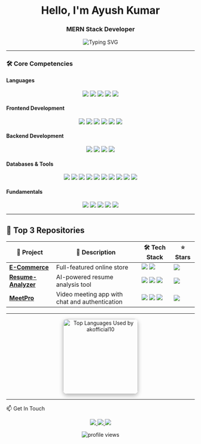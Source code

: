 <h1 align="center">Hello, I'm Ayush Kumar</h1>
<h3 align="center">MERN Stack Developer </h3>

<p align="center">
  <img src="https://readme-typing-svg.demolab.com?font=Fira+Code&pause=1000&color=5D8BF4&center=true&vCenter=true&width=435&lines=Clean+Code+Enthusiast;Problem+Solver;Continuous+Learner" alt="Typing SVG" />
</p>

---



<!-- Animate.css CDN (GitHub won't render this, but useful for portfolio site or web resume) -->
<link rel="stylesheet" href="https://cdnjs.cloudflare.com/ajax/libs/animate.css/4.1.1/animate.min.css"/>

### 🛠 Core Competencies

#### **Languages**
<div align="center">
  <img src="https://img.shields.io/badge/HTML5-E34F26?style=for-the-badge&logo=html5&logoColor=white" />
  <img src="https://img.shields.io/badge/CSS3-1572B6?style=for-the-badge&logo=css3&logoColor=white" />
  <img src="https://img.shields.io/badge/JavaScript-F7DF1E?style=for-the-badge&logo=javascript&logoColor=black" />
  <img src="https://img.shields.io/badge/C-00599C?style=for-the-badge&logo=c&logoColor=white" />
  <img src="https://img.shields.io/badge/Java-007396?style=for-the-badge&logo=java&logoColor=white" />
</div>

#### **Frontend Development**
<div align="center">
  <img src="https://img.shields.io/badge/React-20232A?style=for-the-badge&logo=react&logoColor=61DAFB" />
  <img src="https://img.shields.io/badge/Redux-593D88?style=for-the-badge&logo=redux&logoColor=white" />
  <img src="https://img.shields.io/badge/Bootstrap-563D7C?style=for-the-badge&logo=bootstrap&logoColor=white" />
  <img src="https://img.shields.io/badge/Tailwind_CSS-38B2AC?style=for-the-badge&logo=tailwind-css&logoColor=white" />
  <img src="https://img.shields.io/badge/GSAP-88CE02?style=for-the-badge&logo=greensock&logoColor=white" />
  <img src="https://img.shields.io/badge/Framer_Motion-0055FF?style=for-the-badge&logo=framer&logoColor=white" />
</div>

#### **Backend Development**
<div align="center">
  <img src="https://img.shields.io/badge/Node.js-339933?style=for-the-badge&logo=nodedotjs&logoColor=white" />
  <img src="https://img.shields.io/badge/Express.js-000000?style=for-the-badge&logo=express&logoColor=white" />
  <img src="https://img.shields.io/badge/Socket.io-010101?style=for-the-badge&logo=socket.io&logoColor=white" />
  <img src="https://img.shields.io/badge/EJS-000000?style=for-the-badge&logo=ejs&logoColor=white" />
</div>

#### **Databases & Tools**
<div align="center">
  <img src="https://img.shields.io/badge/MongoDB-4EA94B?style=for-the-badge&logo=mongodb&logoColor=white" />
  <img src="https://img.shields.io/badge/MySQL-005C84?style=for-the-badge&logo=mysql&logoColor=white" />
  <img src="https://img.shields.io/badge/Firebase-FFCA28?style=for-the-badge&logo=firebase&logoColor=black" />
  <img src="https://img.shields.io/badge/Git-F05032?style=for-the-badge&logo=git&logoColor=white" />
  <img src="https://img.shields.io/badge/GitHub-100000?style=for-the-badge&logo=github&logoColor=white" />
  <img src="https://img.shields.io/badge/Docker-2CA5E0?style=for-the-badge&logo=docker&logoColor=white" />
  <img src="https://img.shields.io/badge/WebRTC-333333?style=for-the-badge&logo=webrtc&logoColor=white" />
  <img src="https://img.shields.io/badge/Postman-FF6C37?style=for-the-badge&logo=postman&logoColor=white" />
  <img src="https://img.shields.io/badge/VS_Code-0078D4?style=for-the-badge&logo=visual%20studio%20code&logoColor=white" />
    <img src="https://img.shields.io/badge/Render-46A2F1?style=for-the-badge&logo=render&logoColor=white" />
</div>

#### **Fundamentals**
<div align="center">
  <img src="https://img.shields.io/badge/Object--Oriented%20Programming-blue?style=for-the-badge" />
  <img src="https://img.shields.io/badge/DBMS-blue?style=for-the-badge" />
  <img src="https://img.shields.io/badge/Operating%20Systems-blue?style=for-the-badge" />
  <img src="https://img.shields.io/badge/Computer%20Networks-blue?style=for-the-badge" />
  <img src="https://img.shields.io/badge/CRUD%20Operations-blue?style=for-the-badge" />
</div>


---
## 🚀 Top 3 Repositories

<div align="center">

<table>
  <thead>
    <tr>
      <th>🚧 Project</th>
      <th>📄 Description</th>
      <th>🛠 Tech Stack</th>
      <th>⭐ Stars</th>
    </tr>
  </thead>
  <tbody>
    <tr>
      <td><a href="https://github.com/akofficial10/E-commerce"><b>E-Commerce</b></a></td>
      <td>Full-featured online store</td>
      <td><img src="https://img.shields.io/badge/MERN-Stack-blue?style=flat-square" /> <img src="https://img.shields.io/badge/Redux-593D88?style=flat-square&logo=redux&logoColor=white" /></td>
      <td><img src="https://img.shields.io/github/stars/akofficial10/E-commerce?style=social" /></td>
    </tr>
    <tr>
      <td><a href="https://github.com/akofficial10/Resume-Analyzer"><b>Resume-Analyzer</b></a></td>
      <td>AI-powered resume analysis tool</td>
      <td><img src="https://img.shields.io/badge/React-blue?style=flat-square&logo=react" /> <img src="https://img.shields.io/badge/Node.js-green?style=flat-square&logo=nodedotjs" /> <img src="https://img.shields.io/badge/JavaScript-yellow?style=flat-square&logo=javascript&logoColor=black" /></td>
      <td><img src="https://img.shields.io/github/stars/akofficial10/Resume-Analyzer?style=social" /></td>
    </tr>
   <tr>
  <td><a href="https://github.com/akofficial10/MeetPro.git"><b>MeetPro</b></a></td>
  <td>Video meeting app with chat and authentication</td>
  <td>
    <img src="https://img.shields.io/badge/React-blue?style=flat-square&logo=react&logoColor=white" />
    <img src="https://img.shields.io/badge/Firebase-yellow?style=flat-square&logo=firebase&logoColor=white" />
    <img src="https://img.shields.io/badge/Socket.io-black?style=flat-square&logo=socket.io&logoColor=white" />
  </td>
  <td><img src="https://img.shields.io/github/stars/akofficial10/MeetPro?style=social" /></td>
</tr>

  </tbody>
</table>

</div>


---



<div align="center">
  
  <img height="200em" 
     src="https://github-readme-stats.vercel.app/api/top-langs/?username=akofficial10&layout=compact&theme=tokyonight&hide_progress=false&card_width=450" 
     alt="Top Languages Used by akofficial10" 
     style="border-radius: 10px; box-shadow: 0 4px 12px rgba(0, 0, 0, 0.3);" />

</div>

---

📫 Get In Touch
<p align="center"> 
  <a href="https://www.linkedin.com/in/ayushkumar10/" target="_blank"> <img src="https://img.shields.io/badge/LinkedIn-0077B5?style=for-the-badge&logo=linkedin&logoColor=white" /> </a> 
  <a href="mailto:akofficial1330@gmail.com" target="_blank"> <img src="https://img.shields.io/badge/Gmail-D14836?style=for-the-badge&logo=gmail&logoColor=white" /> </a>  
  <a href="https://github.com/akofficial10" target="_blank"> <img src="https://img.shields.io/badge/GitHub-100000?style=for-the-badge&logo=github&logoColor=white" /> </a> 
</p>
<p align="center"> <img src="https://komarev.com/ghpvc/?username=akofficial10&label=Profile%20Views&color=0e75b6&style=flat" alt="profile views" /> </p>
